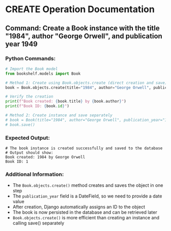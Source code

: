 # CREATE Operation Documentation

## Command: Create a Book instance with the title "1984", author "George Orwell", and publication year 1949

### Python Commands:
```python
# Import the Book model
from bookshelf.models import Book

# Method 1: Create using Book.objects.create (direct creation and save)
book = Book.objects.create(title="1984", author="George Orwell", publication_year="1949-06-08")

# Verify the creation
print(f"Book created: {book.title} by {book.author}")
print(f"Book ID: {book.id}")

# Method 2: Create instance and save separately
# book = Book(title="1984", author="George Orwell", publication_year="1949-06-08")
# book.save()
```

### Expected Output:
```
# The book instance is created successfully and saved to the database
# Output should show:
Book created: 1984 by George Orwell
Book ID: 1
```

### Additional Information:
- The `Book.objects.create()` method creates and saves the object in one step
- The `publication_year` field is a DateField, so we need to provide a date value
- After creation, Django automatically assigns an ID to the object
- The book is now persisted in the database and can be retrieved later
- `Book.objects.create()` is more efficient than creating an instance and calling save() separately
